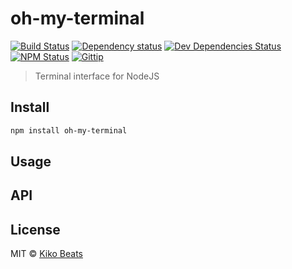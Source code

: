# oh-my-terminal

[![Build Status](http://img.shields.io/travis/Kikobeats/oh-my-terminal/master.svg?style=flat-square)](https://travis-ci.org/Kikobeats/oh-my-terminal)
[![Dependency status](http://img.shields.io/david/Kikobeats/oh-my-terminal.svg?style=flat-square)](https://david-dm.org/Kikobeats/oh-my-terminal)
[![Dev Dependencies Status](http://img.shields.io/david/dev/Kikobeats/oh-my-terminal.svg?style=flat-square)](https://david-dm.org/Kikobeats/oh-my-terminal#info=devDependencies)
[![NPM Status](http://img.shields.io/npm/dm/oh-my-terminal.svg?style=flat-square)](https://www.npmjs.org/package/oh-my-terminal)
[![Gittip](http://img.shields.io/gittip/Kikobeats.svg?style=flat-square)](https://www.gittip.com/Kikobeats/)

> Terminal interface for NodeJS

## Install

```bash
npm install oh-my-terminal
```
## Usage

## API

## License

MIT © [Kiko Beats](http://www.kikobeats.com)


